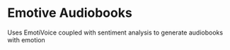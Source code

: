 # Emotive Audiobooks
Uses EmotiVoice coupled with sentiment analysis to generate audiobooks with emotion
